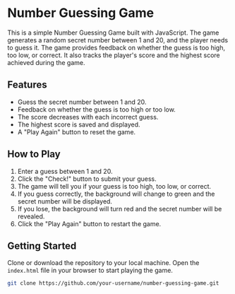 # Number Guessing Game

This is a simple Number Guessing Game built with JavaScript. The game generates a random secret number between 1 and 20, and the player needs to guess it. The game provides feedback on whether the guess is too high, too low, or correct. It also tracks the player's score and the highest score achieved during the game.

## Features

- Guess the secret number between 1 and 20.
- Feedback on whether the guess is too high or too low.
- The score decreases with each incorrect guess.
- The highest score is saved and displayed.
- A "Play Again" button to reset the game.

## How to Play

1. Enter a guess between 1 and 20.
2. Click the "Check!" button to submit your guess.
3. The game will tell you if your guess is too high, too low, or correct.
4. If you guess correctly, the background will change to green and the secret number will be displayed.
5. If you lose, the background will turn red and the secret number will be revealed.
6. Click the "Play Again" button to restart the game.

## Getting Started

Clone or download the repository to your local machine. Open the `index.html` file in your browser to start playing the game.

```bash
git clone https://github.com/your-username/number-guessing-game.git

